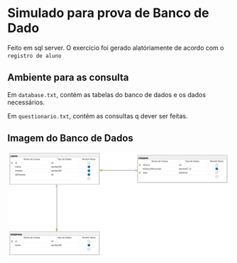 # Simulado para prova de Banco de Dado

Feito em sql server. O exercício foi gerado alatóriamente de acordo com o `registro de aluno`

## Ambiente para as consulta

Em `database.txt`, contém as tabelas do banco de dados e os dados necessários.

Em `questionario.txt`, contém as consultas q dever ser feitas.

## Imagem do Banco de Dados

<img src="DER1.png" alt="Tabelas">

